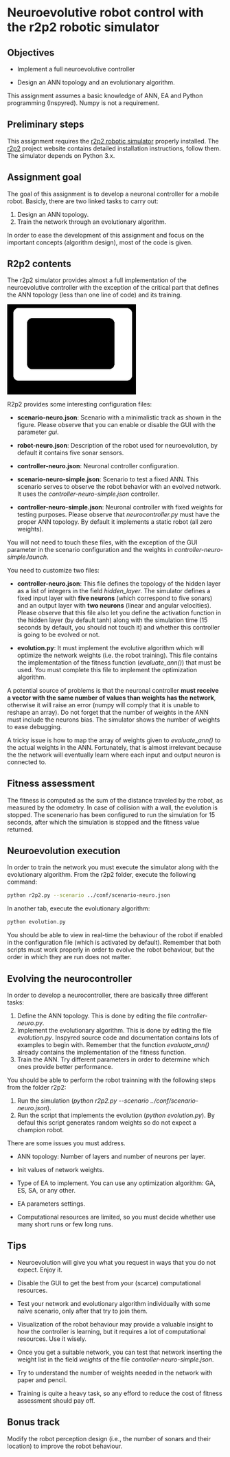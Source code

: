 # Neuroevolutive robot control with the r2p2 robotic simulator

## Objectives

* Implement a full neuroevolutive controller

* Design an ANN topology and an evolutionary algorithm.

This assignment assumes a basic knowledge of ANN, EA and Python programming (Inspyred). Numpy is not a requirement.

## Preliminary steps

This assignment requires the [r2p2 robotic simulator](https://github.com/ISG-UAH/r2p2) properly installed. The [r2p2](https://github.com/ISG-UAH/r2p2) project website contains detailed installation instructions, follow them. The simulator depends on Python 3.x.

## Assignment goal

The goal of this assignment is to develop a neuronal controller for a mobile robot. Basicly, there are two linked tasks to carry out:

1. Design an ANN topology.
2. Train the network through an evolutionary algorithm.

In order to ease the development of this assignment and focus on the important concepts (algorithm design), most of the code is given.

## R2p2 contents

The r2p2 simulator provides almost a full implementation of the neuroevolutive controller with the exception of the critical part that defines the ANN topology (less than one line of code) and its training.

<img align="center" src="track_2.png" width="300">

R2p2 provides some interesting configuration files:

* **scenario-neuro.json**: Scenario with a minimalistic track as shown in the figure. Please observe that you can enable or disable the GUI with the parameter *gui*.

* **robot-neuro.json**: Description of the robot used for neuroevolution, by default it contains five sonar sensors.

* **controller-neuro.json**: Neuronal controller configuration.

* **scenario-neuro-simple.json**: Scenario to test a fixed ANN. This scenario serves to observe the robot behavior with an evolved network. It uses the *controller-neuro-simple.json* controller.

* **controller-neuro-simple.json**: Neuronal controller with fixed weights for testing purposes. Please observe that *neurocontroller.py* must have the proper ANN topology. By default it implements a static robot (all zero weights).

You will not need to touch these files, with the exception of the GUI parameter in the scenario configuration and the weights in *controller-neuro-simple.launch*.

You need to customize two files:

* **controller-neuro.json**: This file defines the topology of the hidden layer as a list of integers in the field *hidden_layer*. The simulator defines a fixed input layer with **five neurons** (which correspond to five sonars) and an output layer with **two neurons** (linear and angular velocities). Please observe that this file also let you define the activation function in the hidden layer (by default tanh) along with the simulation time (15 seconds by default, you should not touch it) and whether this controller is going to be evolved or not.

* **evolution.py**: It must implement the evolutive algorithm which will optimize the network weights (i.e. the robot training). This file contains the implementation of the fitness function (*evaluate_ann()*) that must be used. You must complete this file to implement the optimization algorithm.

A potential source of problems is that the neuronal controller **must receive a vector with the same number of values than weights has the network**, otherwise it will raise an error (numpy will comply that it is unable to reshape an array). Do not forget that the number of weights in the ANN must include the neurons bias. The simulator shows the number of weights to ease debugging.

A tricky issue is how to map the array of weights given to *evaluate_ann()* to the actual weights in the ANN. Fortunately, that is almost irrelevant because the the network will eventually learn where each input and output neuron is connected to.

## Fitness assessment

The fitness is computed as the sum of the distance traveled by the robot, as measured by the odometry. In case of collision with a wall, the evolution is stopped. The scenenario has been configured to run the simulation for 15 seconds, after which the simulation is stopped and the fitness value returned. 

## Neuroevolution execution

In order to train the network you must execute the simulator along with the evolutionary algorithm. From the r2p2 folder, execute the following command:

```Bash
python r2p2.py --scenario ../conf/scenario-neuro.json
```

In another tab, execute the evolutionary algorithm:

```Bash
python evolution.py
```

You should be able to view in real-time the behaviour of the robot if enabled in the configuration file (which is activated by default). Remember that both scripts must work properly in order to evolve the robot behaviour, but the order in which they are run does not matter.

## Evolving the neurocontroller

In order to develop a neurocontroller, there are basically three different tasks:

1. Define the ANN topology. This is done by editing the file *controller-neuro.py*. 
2. Implement the evolutionary algorithm. This is done by editing the file *evolution.py*. Inspyred source code and documentation contains lots of examples to begin with. Remember that the function *evaluate_ann()* already contains the implementation of the fitness function.
3. Train the ANN. Try different parameters in order to determine which ones provide better performance.

You should be able to perform the robot trainning with the following steps from the folder r2p2:

1. Run the simulation (*python r2p2.py --scenario ../conf/scenario-neuro.json*).
3. Run the script that implements the evolution (*python evolution.py*). By defaul this script generates random weights so do not expect a champion robot.

There are some issues you must address.

- ANN topology: Number of layers and number of neurons per layer.

- Init values of network weights.

- Type of EA to implement. You can use any optimization algorithm: GA, ES, SA, or any other.

- EA parameters settings.

- Computational resources are limited, so you must decide whether use many short runs or few long runs.

## Tips 

- Neuroevolution will give you what you request in ways that you do not expect. Enjoy it.

- Disable the GUI to get the best from your (scarce) computational resources.

- Test your network and evolutionary algorithm individually with some naïve scenario, only after that try to join them.

- Visualization of the robot behaviour may provide a valuable insight to how the controller is learning, but it requires a lot of computational resources. Use it wisely.

- Once you get a suitable network, you can test that network inserting the weight list in the field *weights* of the file *controller-neuro-simple.json*.

- Try to understand the number of weights needed in the network with paper and pencil.

- Training is quite a heavy task, so any efford to reduce the cost of fitness assessment should pay off.

## Bonus track

Modify the robot perception design (i.e., the number of sonars and their location) to improve the robot behaviour.
